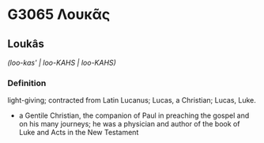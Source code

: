 # G3065 Λουκᾶς

## Loukâs

_(loo-kas' | loo-KAHS | loo-KAHS)_

### Definition

light-giving; contracted from Latin Lucanus; Lucas, a Christian; Lucas, Luke.

- a Gentile Christian, the companion of Paul in preaching the gospel and on his many journeys; he was a physician and author of the book of Luke and Acts in the New Testament

